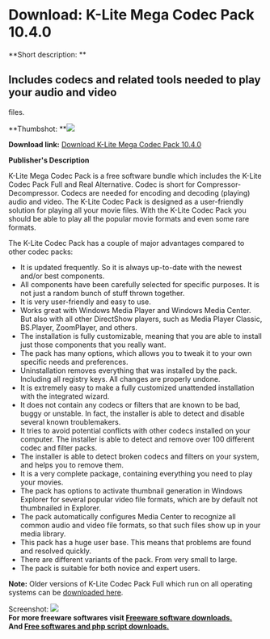# Download: K-Lite Mega Codec Pack 10.4.0

**Short description: **

## Includes codecs and related tools needed to play your audio and video
files.

  
**Thumbshot: **![](http://www.freewarefiles.com/screenshot/nopic.gif)   
  
**Download link:** [Download K-Lite Mega Codec Pack 10.4.0](http://freesoftwares.boysofts.com/K-Lite-Mega-Codec-Pack_program_22638.html)  
  

**Publisher's Description**  
  

K-Lite Mega Codec Pack is a free software bundle which includes the K-Lite
Codec Pack Full and Real Alternative. Codec is short for Compressor-
Decompressor. Codecs are needed for encoding and decoding (playing) audio and
video. The K-Lite Codec Pack is designed as a user-friendly solution for
playing all your movie files. With the K-Lite Codec Pack you should be able to
play all the popular movie formats and even some rare formats.

The K-Lite Codec Pack has a couple of major advantages compared to other codec
packs:

  * It is updated frequently. So it is always up-to-date with the newest and/or best components. 
  * All components have been carefully selected for specific purposes. It is not just a random bunch of stuff thrown together. 
  * It is very user-friendly and easy to use. 
  * Works great with Windows Media Player and Windows Media Center. But also with all other DirectShow players, such as Media Player Classic, BS.Player, ZoomPlayer, and others. 
  * The installation is fully customizable, meaning that you are able to install just those components that you really want. 
  * The pack has many options, which allows you to tweak it to your own specific needs and preferences. 
  * Uninstallation removes everything that was installed by the pack. Including all registry keys. All changes are properly undone. 
  * It is extremely easy to make a fully customized unattended installation with the integrated wizard. 
  * It does not contain any codecs or filters that are known to be bad, buggy or unstable. In fact, the installer is able to detect and disable several known troublemakers. 
  * It tries to avoid potential conflicts with other codecs installed on your computer. The installer is able to detect and remove over 100 different codec and filter packs. 
  * The installer is able to detect broken codecs and filters on your system, and helps you to remove them. 
  * It is a very complete package, containing everything you need to play your movies. 
  * The pack has options to activate thumbnail generation in Windows Explorer for several popular video file formats, which are by default not thumbnailed in Explorer. 
  * The pack automatically configures Media Center to recognize all common audio and video file formats, so that such files show up in your media library. 
  * This pack has a huge user base. This means that problems are found and resolved quickly. 
  * There are different variants of the pack. From very small to large. 
  * The pack is suitable for both novice and expert users. 

**Note:** Older versions of K-Lite Codec Pack Full which run on all operating systems can be [downloaded here](http://www.codecguide.com/download_kl_old.htm).

  
  
Screenshot: ![](http://www.freewarefiles.com/screenshot/nopic.gif)  
**For more freeware softwares visit [Freeware software downloads.](http://freesoftwares.boysofts.com/)**   
**And [Free softwares and php script downloads.](http://www.boysofts.com/)**

